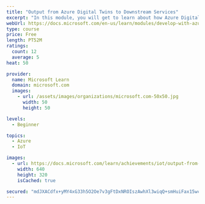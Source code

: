 ```yaml
---
title: "Output from Azure Digital Twins to Downstream Services"
excerpt: "In this module, you will get to learn about how Azure Digital twins use event routes to send data to consumers outside the service."
webUrl: https://docs.microsoft.com/en-us/learn/modules/develop-with-azure-digital-twins/route-output-from-azure-digital-twins-to-downstream-services/
type: course
price: Free
length: PT52M
ratings:
  count: 12
  average: 5
heat: 50

provider:
  name: Microsoft Learn
  domain: microsoft.com
  images:
    - url: /assets/images/organizations/microsoft.com-50x50.jpg
      width: 50
      height: 50

levels:
  - Beginner

topics:
  - Azure
  - IoT

images:
  - url: https://docs.microsoft.com/learn/achievements/iot/output-from-adt-to-downstream-services-social.png
    width: 640
    height: 320
    isCached: true

secured: "mdJXACdfx+yMY4xG33h5O2Oe7v3gFtDxNROIszAwhXl3wiqQ+smHuiFax15wcAFh23XeAaWyRugsEFEPOBZ4j3QZvWqrRONtNaN29OxFZ5hNZj8Tu7OtVcH2NNH309UgGSwkLlGoXV1MV5Kj0cyFeuOmhfIi52ZP4wfeQaNH8rHHlwiJIZ8yrNrkQODrXaVW3wXMT9mWdQ5XoULr8sY3uoTf/3EEfzeeSUFdv23UXnUIhDbRlci3LWVs/tXoPIi9d1L3EjxeKOAruV7uyhU/qcBWvoJNANQaWfk7OC1E3VcK0DQJs8HV1DYadPOdjxPlSL7jbk8vJDQdwvVyw0X72YplLZAZ5DDCmLFiI4oDyukRUuV1jvrajrd26Sp1ITa7M0OLNp6NmLoxIHOUqYoqUDACverUsuQ0nsxwGOAU6AM=;+/NMZ6J7UhPeVsBItmHqFA=="
---
```


